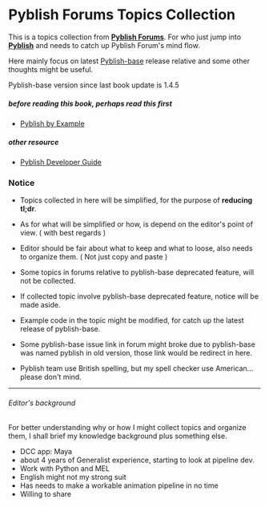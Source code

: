 # Pyblish Forums Topics Collection

This is a topics collection from **[Pyblish Forums](http://forums.pyblish.com/)**.
For who just jump into **[Pyblish](http://pyblish.com/)** and needs to catch up Pyblish Forum's mind flow.

Here mainly focus on latest [Pyblish-base](https://github.com/pyblish/pyblish-base) release relative and some other thoughts might be useful.


Pyblish-base version since last book update is 1.4.5



##### before reading this book, perhaps read this first
* [Pyblish by Example](https://learn.pyblish.com/)

##### other resource
* [Pyblish Developer Guide](https://pyblish.gitbooks.io/developer-guide/content/)

### Notice
* Topics collected in here will be simplified, for the purpose of **reducing tl;dr**.

* As for what will be simplified or how, is depend on the editor's point of view. ( with best regards )

* Editor should be fair about what to keep and what to loose, also needs to organize them.
( Not just copy and paste )

* Some topics in forums relative to pyblish-base deprecated feature, will not be collected.

* If collected topic involve pyblish-base deprecated feature, notice will be made aside.

* Example code in the topic might be modified, for catch up the latest release of pyblish-base.

* Some pyblish-base issue link in forum might broke due to pyblish-base was named pyblish in old version, those link would be redirect in here.

* Pyblish team use British spelling, but my spell checker use American... please don't mind.

---
###### Editor's background

For better understanding why or how I might collect topics and organize them, I shall brief my knowledge background plus something else.

* DCC app: Maya
* about 4 years of Generalist experience, starting to look at pipeline dev.
* Work with Python and MEL
* English might not my strong suit
* Has needs to make a workable animation pipeline in no time
* Willing to share
